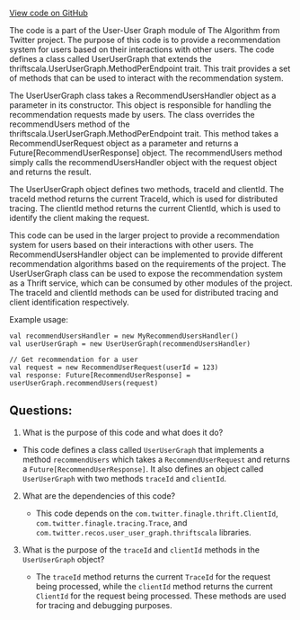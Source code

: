 [View code on GitHub](https://github.com/misbahsy/the-algorithm/src/scala/com/twitter/recos/user_user_graph/UserUserGraph.scala)

The code is a part of the User-User Graph module of The Algorithm from Twitter project. The purpose of this code is to provide a recommendation system for users based on their interactions with other users. The code defines a class called UserUserGraph that extends the thriftscala.UserUserGraph.MethodPerEndpoint trait. This trait provides a set of methods that can be used to interact with the recommendation system.

The UserUserGraph class takes a RecommendUsersHandler object as a parameter in its constructor. This object is responsible for handling the recommendation requests made by users. The class overrides the recommendUsers method of the thriftscala.UserUserGraph.MethodPerEndpoint trait. This method takes a RecommendUserRequest object as a parameter and returns a Future[RecommendUserResponse] object. The recommendUsers method simply calls the recommendUsersHandler object with the request object and returns the result.

The UserUserGraph object defines two methods, traceId and clientId. The traceId method returns the current TraceId, which is used for distributed tracing. The clientId method returns the current ClientId, which is used to identify the client making the request.

This code can be used in the larger project to provide a recommendation system for users based on their interactions with other users. The RecommendUsersHandler object can be implemented to provide different recommendation algorithms based on the requirements of the project. The UserUserGraph class can be used to expose the recommendation system as a Thrift service, which can be consumed by other modules of the project. The traceId and clientId methods can be used for distributed tracing and client identification respectively. 

Example usage:

```
val recommendUsersHandler = new MyRecommendUsersHandler()
val userUserGraph = new UserUserGraph(recommendUsersHandler)

// Get recommendation for a user
val request = new RecommendUserRequest(userId = 123)
val response: Future[RecommendUserResponse] = userUserGraph.recommendUsers(request)
```
## Questions: 
 1. What is the purpose of this code and what does it do?
   - This code defines a class called `UserUserGraph` that implements a method `recommendUsers` which takes a `RecommendUserRequest` and returns a `Future[RecommendUserResponse]`. It also defines an object called `UserUserGraph` with two methods `traceId` and `clientId`.
   
2. What are the dependencies of this code?
   - This code depends on the `com.twitter.finagle.thrift.ClientId`, `com.twitter.finagle.tracing.Trace`, and `com.twitter.recos.user_user_graph.thriftscala` libraries.
   
3. What is the purpose of the `traceId` and `clientId` methods in the `UserUserGraph` object?
   - The `traceId` method returns the current `TraceId` for the request being processed, while the `clientId` method returns the current `ClientId` for the request being processed. These methods are used for tracing and debugging purposes.
